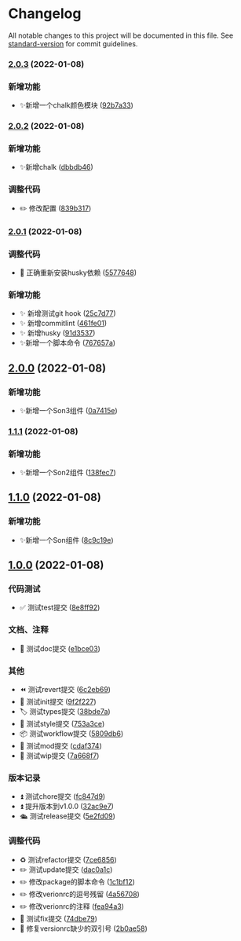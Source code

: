 # Changelog

All notable changes to this project will be documented in this file. See [standard-version](https://github.com/conventional-changelog/standard-version) for commit guidelines.

### [2.0.3](https://coderq-github/PlayGuitar-CoderQ-Sub/git-test/compare/v2.0.2...v2.0.3) (2022-01-08)


### 新增功能

* ✨新增一个chalk颜色模块 ([92b7a33](https://coderq-github/PlayGuitar-CoderQ-Sub/git-test/commit/92b7a332927d5e8ff53cedc46764cb0c10ba4a7d))

### [2.0.2](https://coderq-github/PlayGuitar-CoderQ-Sub/git-test/compare/v2.0.1...v2.0.2) (2022-01-08)


### 新增功能

* ✨新增chalk ([dbbdb46](https://coderq-github/PlayGuitar-CoderQ-Sub/git-test/commit/dbbdb465294d83d6f5af409d9706ec9258c41667))


### 调整代码

* ✏️  修改配置 ([839b317](https://coderq-github/PlayGuitar-CoderQ-Sub/git-test/commit/839b317dcb87870c28cb5379a407eed0cb938263))

### [2.0.1](https://coderq-github/PlayGuitar-CoderQ-Sub/git-test/compare/v2.0.0...v2.0.1) (2022-01-08)


### 调整代码

* 🐛 正确重新安装husky依赖 ([5577648](https://coderq-github/PlayGuitar-CoderQ-Sub/git-test/commit/55776482a73156854f51e73483905b4624080e2f))


### 新增功能

* ✨ 新增测试git hook ([25c7d77](https://coderq-github/PlayGuitar-CoderQ-Sub/git-test/commit/25c7d7703f4d7f3677a9fb1d9f9bc917e03d12bd))
* ✨ 新增commitlint ([461fe01](https://coderq-github/PlayGuitar-CoderQ-Sub/git-test/commit/461fe01dad903fffbef1ce9e8c27aada96688d7a))
* ✨ 新增husky ([91d3537](https://coderq-github/PlayGuitar-CoderQ-Sub/git-test/commit/91d35372a1c916b73d7fc99674186a342fa695cf))
* ✨新增一个脚本命令 ([767657a](https://coderq-github/PlayGuitar-CoderQ-Sub/git-test/commit/767657a3f7036521d80296eb6c1effd47f8987d3))

## [2.0.0](https://coderq-github/PlayGuitar-CoderQ-Sub/git-test/compare/v1.1.1...v2.0.0) (2022-01-08)


### 新增功能

* ✨新增一个Son3组件 ([0a7415e](https://coderq-github/PlayGuitar-CoderQ-Sub/git-test/commit/0a7415e1beaf8947d7cf362e29b22e0bf3e2f77c))

### [1.1.1](https://coderq-github/PlayGuitar-CoderQ-Sub/git-test/compare/v1.1.0...v1.1.1) (2022-01-08)


### 新增功能

* ✨新增一个Son2组件 ([138fec7](https://coderq-github/PlayGuitar-CoderQ-Sub/git-test/commit/138fec7af049fc1477b3c3934d4a99a936949cee))

## [1.1.0](https://coderq-github/PlayGuitar-CoderQ-Sub/git-test/compare/v1.0.0...v1.1.0) (2022-01-08)


### 新增功能

* ✨新增一个Son组件 ([8c9c19e](https://coderq-github/PlayGuitar-CoderQ-Sub/git-test/commit/8c9c19ea4610c1815a329e07ec7f745bc4690d4c))

## [1.0.0](https://coderq-github/PlayGuitar-CoderQ-Sub/git-test/compare/v0.0.0...v1.0.0) (2022-01-08)


### 代码测试

* ✅ 测试test提交 ([8e8ff92](https://coderq-github/PlayGuitar-CoderQ-Sub/git-test/commit/8e8ff92b318c272c14c72fd2e330ad63316a74ca))


### 文档、注释

* 📝 测试doc提交 ([e1bce03](https://coderq-github/PlayGuitar-CoderQ-Sub/git-test/commit/e1bce03194229b0e534fd71833af4f7efc724bc1))


### 其他

* ⏪ 测试revert提交 ([6c2eb69](https://coderq-github/PlayGuitar-CoderQ-Sub/git-test/commit/6c2eb6968d4c92d3766ea76d5c2ae312187d1c55))
* 🌈 测试init提交 ([9f2f227](https://coderq-github/PlayGuitar-CoderQ-Sub/git-test/commit/9f2f2270cab75a8eb75a742e527abcfab48ffee9))
* 🏷  测试types提交 ([38bde7a](https://coderq-github/PlayGuitar-CoderQ-Sub/git-test/commit/38bde7a9a5b2ac7117be3c56f89b6fa4c3047269))
* 💅 测试style提交 ([753a3ce](https://coderq-github/PlayGuitar-CoderQ-Sub/git-test/commit/753a3cef98925014e11237375daf1da34be565cc))
* 📦 测试workflow提交 ([5809db6](https://coderq-github/PlayGuitar-CoderQ-Sub/git-test/commit/5809db62360e7f5430a2ef96b6dd9bfe8592fa54))
* 🤡 测试mod提交 ([cdaf374](https://coderq-github/PlayGuitar-CoderQ-Sub/git-test/commit/cdaf374d2ec8527bc0b4b547e8afabdc5c7e7998))
* 🚧 测试wip提交 ([7a668f7](https://coderq-github/PlayGuitar-CoderQ-Sub/git-test/commit/7a668f7b7098ba794193f657ca74f0f7001fb466))


### 版本记录

* ⏫ 测试chore提交 ([fc847d9](https://coderq-github/PlayGuitar-CoderQ-Sub/git-test/commit/fc847d9d3566009bc6b4be5e403e5b0cdf329d19))
* ⏫ 提升版本到v1.0.0 ([32ac9e7](https://coderq-github/PlayGuitar-CoderQ-Sub/git-test/commit/32ac9e7d9d68984a552fd5aaf937ff15b2fd4b00))
* 🛳  测试release提交 ([5e2fd09](https://coderq-github/PlayGuitar-CoderQ-Sub/git-test/commit/5e2fd09d1b6ce631101363db667e13261ae25564))


### 调整代码

* ♻️ 测试refactor提交 ([7ce6856](https://coderq-github/PlayGuitar-CoderQ-Sub/git-test/commit/7ce68569efab1f8be89148d235f39a44dd5445fe))
* ✏️  测试update提交 ([dac0a1c](https://coderq-github/PlayGuitar-CoderQ-Sub/git-test/commit/dac0a1c40f2d4ef865835c795f679a5c41d48db0))
* ✏️  修改package的脚本命令 ([1c1bf12](https://coderq-github/PlayGuitar-CoderQ-Sub/git-test/commit/1c1bf12450ba3c18f9ac264b2bd80ad81b82611f))
* ✏️  修改verionrc的逗号残留 ([4a56708](https://coderq-github/PlayGuitar-CoderQ-Sub/git-test/commit/4a56708cde2b72b125467bf7b7cb9595f2774524))
* ✏️  修改verionrc的注释 ([fea94a3](https://coderq-github/PlayGuitar-CoderQ-Sub/git-test/commit/fea94a332c0996c801859e691fc2fe49756f8842))
* 🐛 测试fix提交 ([74dbe79](https://coderq-github/PlayGuitar-CoderQ-Sub/git-test/commit/74dbe798e1ab02ab62d491b41b0ba0ee3f8b055f))
* 🐛 修复versionrc缺少的双引号 ([2b0ae58](https://coderq-github/PlayGuitar-CoderQ-Sub/git-test/commit/2b0ae58f01b0f18d08c9d82ee34af770f778f245))
